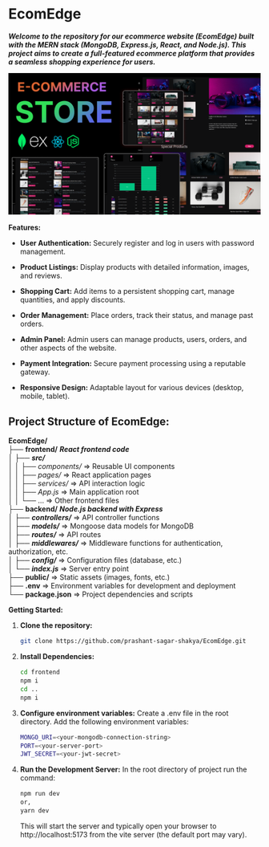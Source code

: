 # EcomEdge

***Welcome to the repository for our ecommerce website (EcomEdge) built with the MERN stack (MongoDB, Express.js, React, and Node.js). This project aims to create a full-featured ecommerce platform that provides a seamless shopping experience for users.***

![Thumbnail](/thumb.png)

**Features:**

-   **User Authentication:** Securely register and log in users with password management.

-   **Product Listings:** Display products with detailed information, images, and reviews.

-   **Shopping Cart:** Add items to a persistent shopping cart, manage quantities, and apply discounts.

-   **Order Management:** Place orders, track their status, and manage past orders.

-   **Admin Panel:** Admin users can manage products, users, orders, and other aspects of the website.

-   **Payment Integration:** Secure payment processing using a reputable gateway.

-   **Responsive Design:** Adaptable layout for various devices (desktop, mobile, tablet).

## Project Structure of EcomEdge:

**EcomEdge/**<br>
├── **frontend/** **_React frontend code_**<br>
│ ├── **_src/_**<br>
│ │ ├── _components/_ => Reusable UI components<br>
│ │ ├── _pages/_ => React application pages<br>
│ │ ├── _services/_ => API interaction logic<br>
│ │ ├── _App.js_ => Main application root<br>
│ │ └── ... => Other frontend files<br>
├── **backend/** **_Node.js backend with Express_**<br>
│ ├── **_controllers/_** => API controller functions<br>
│ ├── **_models/_** => Mongoose data models for MongoDB<br>
│ ├── **_routes/_** => API routes<br>
│ ├── **_middlewares/_** => Middleware functions for authentication, authorization, etc.<br>
│ ├── **_config/_** => Configuration files (database, etc.)<br>
│ └── **_index.js_** => Server entry point<br>
├── **public/** => Static assets (images, fonts, etc.)<br>
├── **.env** => Environment variables for development and deployment<br>
└── **package.json** => Project dependencies and scripts<br>

**Getting Started:**

1. **Clone the repository:**

    ```bash
    git clone https://github.com/prashant-sagar-shakya/EcomEdge.git
    ```

2. **Install Dependencies:**

    ```bash
    cd frontend
    npm i
    cd ..
    npm i
    ```

3. **Configure environment variables:**
   Create a .env file in the root directory. Add the following environment variables:
    ```bash
    MONGO_URI=<your-mongodb-connection-string>
    PORT=<your-server-port>
    JWT_SECRET=<your-jwt-secret>
    ```
4. **Run the Development Server:**
In the root directory of project run the command:
    ```bash
    npm run dev
    or,
    yarn dev
    ```
    This will start the server and typically open your browser to http://localhost:5173 from the vite server (the default port may vary).
